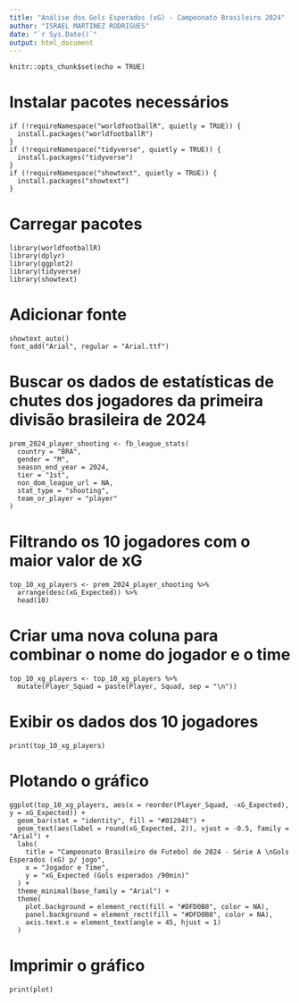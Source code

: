 ```yaml
---
title: "Análise dos Gols Esperados (xG) - Campeonato Brasileiro 2024"
author: "ISRAEL MARTINEZ RODRIGUES"
date: "`r Sys.Date()`"
output: html_document
---
```


```{r setup, include=FALSE}
knitr::opts_chunk$set(echo = TRUE)
```


# Instalar pacotes necessários

```
if (!requireNamespace("worldfootballR", quietly = TRUE)) {
  install.packages("worldfootballR")
}
if (!requireNamespace("tidyverse", quietly = TRUE)) {
  install.packages("tidyverse")
}
if (!requireNamespace("showtext", quietly = TRUE)) {
  install.packages("showtext")
}
```

# Carregar pacotes

```
library(worldfootballR)
library(dplyr)
library(ggplot2)
library(tidyverse)
library(showtext)
```

# Adicionar fonte

```
showtext_auto()
font_add("Arial", regular = "Arial.ttf")
```


# Buscar os dados de estatísticas de chutes dos jogadores da primeira divisão brasileira de 2024

```
prem_2024_player_shooting <- fb_league_stats(
  country = "BRA",
  gender = "M",
  season_end_year = 2024,
  tier = "1st",
  non_dom_league_url = NA,
  stat_type = "shooting",
  team_or_player = "player"
)
```

# Filtrando os 10 jogadores com o maior valor de xG

```
top_10_xg_players <- prem_2024_player_shooting %>%
  arrange(desc(xG_Expected)) %>%
  head(10)
```

# Criar uma nova coluna para combinar o nome do jogador e o time

```
top_10_xg_players <- top_10_xg_players %>%
  mutate(Player_Squad = paste(Player, Squad, sep = "\n"))
```


# Exibir os dados dos 10 jogadores
```
print(top_10_xg_players)
```

# Plotando o gráfico

```
ggplot(top_10_xg_players, aes(x = reorder(Player_Squad, -xG_Expected), y = xG_Expected)) +
  geom_bar(stat = "identity", fill = "#01204E") +
  geom_text(aes(label = round(xG_Expected, 2)), vjust = -0.5, family = "Arial") +
  labs(
    title = "Campeonato Brasileiro de Futebol de 2024 - Série A \nGols Esperados (xG) p/ jogo",
    x = "Jogador e Time",
    y = "xG_Expected (Gols esperados /90min)"
  ) +
  theme_minimal(base_family = "Arial") +
  theme(
    plot.background = element_rect(fill = "#DFD0B8", color = NA),
    panel.background = element_rect(fill = "#DFD0B8", color = NA),
    axis.text.x = element_text(angle = 45, hjust = 1)
  )
```

# Imprimir o gráfico

```
print(plot)
```

